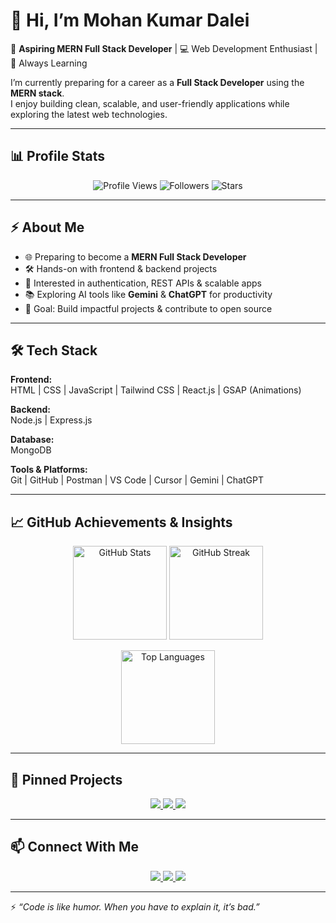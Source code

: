 # 👋 Hi, I’m Mohan Kumar Dalei  

🚀 **Aspiring MERN Full Stack Developer** | 💻 Web Development Enthusiast | 🌱 Always Learning  

I’m currently preparing for a career as a **Full Stack Developer** using the **MERN stack**.  
I enjoy building clean, scalable, and user-friendly applications while exploring the latest web technologies.  

---

## 📊 Profile Stats  

<p align="center">
  <img src="https://komarev.com/ghpvc/?username=mohan-kumar-dalei&label=Profile%20Views&color=0e75b6&style=flat" alt="Profile Views"/>  
  <img src="https://img.shields.io/github/followers/mohan-kumar-dalei?label=Followers&style=social" alt="Followers"/>  
  <img src="https://img.shields.io/github/stars/mohan-kumar-dalei?label=Stars&style=social" alt="Stars"/>  
</p>

---

## ⚡ About Me  
- 🌐 Preparing to become a **MERN Full Stack Developer**  
- 🛠️ Hands-on with frontend & backend projects  
- 🔐 Interested in authentication, REST APIs & scalable apps  
- 📚 Exploring AI tools like **Gemini** & **ChatGPT** for productivity  
- 🎯 Goal: Build impactful projects & contribute to open source  

---

## 🛠️ Tech Stack  

**Frontend:**  
HTML | CSS | JavaScript | Tailwind CSS | React.js | GSAP (Animations)  

**Backend:**  
Node.js | Express.js  

**Database:**  
MongoDB  

**Tools & Platforms:**  
Git | GitHub | Postman | VS Code | Cursor | Gemini | ChatGPT  

---

## 📈 GitHub Achievements & Insights  

<p align="center">
  <img src="https://github-readme-stats.vercel.app/api?username=mohan-kumar-dalei&show_icons=true&theme=radical" alt="GitHub Stats" height="150"/>  
  <img src="https://github-readme-streak-stats.herokuapp.com/?user=mohan-kumar-dalei&theme=radical" alt="GitHub Streak" height="150"/>  
</p>

<p align="center">
  <img src="https://github-readme-stats.vercel.app/api/top-langs/?username=mohan-kumar-dalei&layout=compact&theme=radical" alt="Top Languages" height="150"/>  
</p>

---

## 📌 Pinned Projects  

<p align="center">
  <a href="https://github.com/Mohan-Kumar-Dalei/ApexUI">
    <img src="https://github-readme-stats.vercel.app/api/pin/?username=mohan-kumar-dalei&repo=ApexUI&theme=radical" />
  </a>
  <a href="https://github.com/Mohan-Kumar-Dalei/AI-Powered-Captioner-Frontend">
    <img src="https://github-readme-stats.vercel.app/api/pin/?username=mohan-kumar-dalei&repo=AI-Powered-Captioner-Frontend&theme=radical" />
  </a>
  <a href="https://github.com/Mohan-Kumar-Dalei/ApexOS">
    <img src="https://github-readme-stats.vercel.app/api/pin/?username=mohan-kumar-dalei&repo=ApexOS&theme=radical" />
  </a>
</p>

---

## 📫 Connect With Me  

<p align="center">
  <a href="https://www.linkedin.com/in/mohan-kumar-dalei?utm_source=share&utm_campaign=share_via&utm_content=profile&utm_medium=android_app" target="_blank">
    <img src="https://img.shields.io/badge/LinkedIn-0A66C2?style=for-the-badge&logo=linkedin&logoColor=white"/>
  </a>
  <a href="https://mohankumardalei-portfolio.netlify.app" target="_blank">
    <img src="https://img.shields.io/badge/Portfolio-FF7139?style=for-the-badge&logo=firefox&logoColor=white"/>
  </a>
  <a href="mailto:mohankumardalei2001@gmail.com">
    <img src="https://img.shields.io/badge/Email-D14836?style=for-the-badge&logo=gmail&logoColor=white"/>
  </a>
</p>

---

⚡ *“Code is like humor. When you have to explain it, it’s bad.”*
